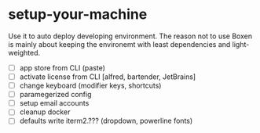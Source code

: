 # setup-your-machine

Use it to auto deploy developing environment. The reason not to use Boxen is mainly about keeping the environemt with least dependencies and light-weighted.

- [ ] app store from CLI (paste)
- [ ] activate license from CLI [alfred, bartender, JetBrains]
- [ ] change keyboard (modifier keys, shortcuts)
- [ ] paramegerized config
- [ ] setup email accounts
- [ ] cleanup docker
- [ ] defaults write iterm2.??? (dropdown, powerline fonts)
